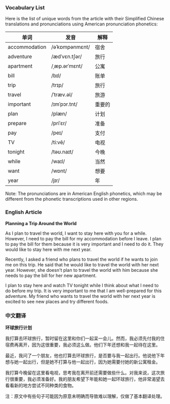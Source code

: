 
### Vocabulary List
Here is the list of unique words from the article with their Simplified Chinese translations and pronunciations using American pronunciation phonetics:

| 单词 | 发音 | 解释 |
|------|------|------|
| accommodation | /əˈkɒmpənmɛnt/ | 宿舍 |
| adventure | /ædˈvɛn.tʃər/ | 旅行 |
| apartment | /ˌæp.ərˈmɛnt/ | 公寓 |
| bill | /bɪl/ | 账单 |
| trip | /trɪp/ | 旅行 |
| travel | /ˈtræv.əl/ | 旅游 |
| important | /ɪmˈpɔr.tnt/ | 重要的 |
| plan | /plæn/ | 计划 |
| prepare | /priˈɛr/ | 准备 |
| pay | /peɪ/ | 支付 |
| TV | /ti:vē/ | 电视 |
| tonight | /təʊ.naɪt/ | 今晚 |
| while | /waɪl/ | 当然 |
| want | /wɒnt/ | 想要 |
| year | /jɪr/ | 年 |

Note: The pronunciations are in American English phonetics, which may be different from the phonetic transcriptions used in other regions.

### English Article
**Planning a Trip Around the World**

As I plan to travel the world, I want to stay here with you for a while. However, I need to pay the bill for my accommodation before I leave. I plan to pay the bill for them because it is very important and I need to do it. They would like to stay here with me next year.

Recently, I asked a friend who plans to travel the world if he wants to join me on this trip. He said that he would like to travel the world with her next year. However, she doesn't plan to travel the world with him because she needs to pay the bill for her new apartment.

I plan to stay here and watch TV tonight while I think about what I need to do before my trip. It is very important to me that I am well-prepared for this adventure. My friend who wants to travel the world with her next year is excited to see new places and try different foods.

### 中文翻译
**环球旅行计划**

我打算去环球旅行，暂时留在这里和你们一起呆一会儿。然而，我必须先付我的住宿费再离开，因为这很重要，我必须这么做。他们下年还想和我一起待在这里。

最近，我问了一个朋友，他也打算去环球旅行，是否要与我一起出行。他说他下年想与她一起出行，但是她不打算与他一起出行，因为她需要付她的新公寓租金。

我打算今晚留在这里看电视，思考我在离开前还需要做些什么。对我来说，这次旅行很重要，我必须准备好。我的朋友希望下年能和她一起环球旅行，他非常渴望去看看新的地方尝试不同种类的食物。

注：原文中有些句子可能因为原意未明确而导致难以理解，仅做了基本翻译处理。
    
